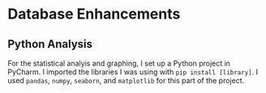 # Database Enhancements

## Python Analysis
For the statistical analyis and graphing, I set up a Python project in PyCharm. I imported the libraries I was using with `pip install [library]`. I used `pandas`, `numpy`, `seaborn`, and `matplotlib` for this part of the project.
